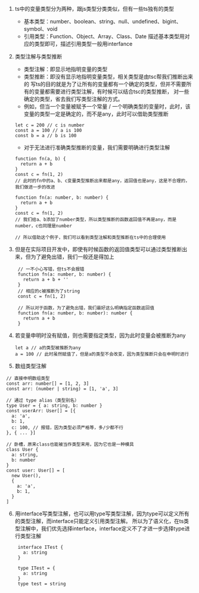 1. ts中的变量类型分为两种，跟js类型分类类似，但有一些ts独有的类型
   * 基本类型：number、boolean、string、null、undefined、bigint、symbol、void
   * 引用类型：Function、Object、Array、Class、Date
   描述基本类型用对应的类型即可，描述引用类型一般用interfance

2. 类型注解与类型推断
   * 类型注解：即显示地指明变量的类型
   * 类型推断：即没有显示地指明变量类型，相关类型是由tsc帮我们推断出来的
   写ts的目的就是为了让所有的变量都有一个确定的类型，但并不需要所有的变量都需要进行类型注解，有时候可以结合tsc的类型推断，
   对一些确定的类型，省去我们写类型注解的方式。
   - 例如，但当一个变量被赋予一个常量 / 一个明确类型的变量时，此时，该变量的类型一定是确定的，而不是any，此时可以借助类型推断
    ```
    let c = 200 // c is number
    const a = 100 // a is 100
    const b = a // b is 100
    ```
   - 对于无法进行准确类型推断的变量，我们需要明确进行类型注解
    ```
    function fn(a, b) {
      return a + b
    }
    const c = fn(1, 2)
    // 此时的fn中的a、b、c变量类型推断出来都是any，返回值也是any，这是不合理的，我们做进一步的改进

    function fn(a: number, b: number) {
      return a + b
    }
    const c = fn(1, 2)
    // 我们给a、b添加了number类型，所以类型推断的函数返回值不再是any，而是number，c也同理是number

    // 所以借助这个例子，我们可以看到类型注解和类型推断在ts中的合理使用
    ```

3. 但是在实际项目开发中，即使有时候函数的返回值类型可以通过类型推断出来，但为了避免出错，我们一般还是得加上
   ```
    // 一不小心写错，但ts不会报错
    function fn(a: number, b: number) {
      return a + b + ''
    }
    // 相应的c被推断为了string
    const c = fn(1, 2)

    // 所以对于函数，为了避免出错，我们最好这么明确指定函数返回值
    function fn(a: number, b: number): number {
      return a + b
    }
   ```

4. 若变量申明时没有赋值，则也需要指定类型，因为此时变量会被推断为any
   ```
   let a // a的类型被推断为any
   a = 100 // 此时虽然赋值了，但是a的类型不会改变，因为类型推断只会在申明时进行
   ```

5. 数组类型注解
  ```
  // 直接申明数组类型
  const arr: number[] = [1, 2, 3]
  const arr: (number | string) = [1, 'a', 3]
  
  // 通过 type alias（类型别名）
  type User = { a: string, b: number }
  const userArr: User[] = [{
    a: 'a',
    b: 1,
    c: 100, // 报错，因为类型必须严格等，多/少都不行
  }, { ... }]

  // 卧槽，原来class也能被当作类型来用，因为它也是一种模具
  class User {
    a: string,
    b: number
  }
  const user: User[] = [
    new User(),
    {
      a: 'a',
      b: 1,
    }
  ]
  ```

6. 用interface写类型注解，也可以用type写类型注解，因为type可以定义所有的类型注解，而interface只能定义引用类型注解。
   所以为了语义化，在ts类型注解中，我们优先选择interface，interface定义不了才进一步选择type进行类型注解
   ```
    interface ITest {
      a: string
    }

    type ITest = {
      a: string
    }
    type test = string
   ```
